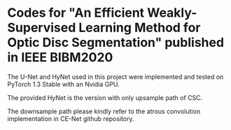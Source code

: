 # Codes for "An Efficient Weakly-Supervised Learning Method for Optic Disc Segmentation" published in IEEE BIBM2020

The U-Net and HyNet used in this project were implemented and tested on PyTorch 1.3 Stable with an Nvidia GPU.

The provided HyNet is the version with only upsample path of CSC. 

The downsample path please kindly refer to the atrous convolution implementation in CE-Net github repository.
